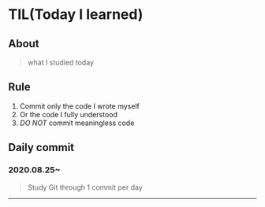 # TIL(Today I learned)

## About

> what I studied today


## Rule

1. Commit only the code I wrote myself
2. Or the code I fully understood
3. _DO NOT_ commit meaningless code


## Daily commit

### 2020.08.25~

> Study Git through 1 commit per day

***
